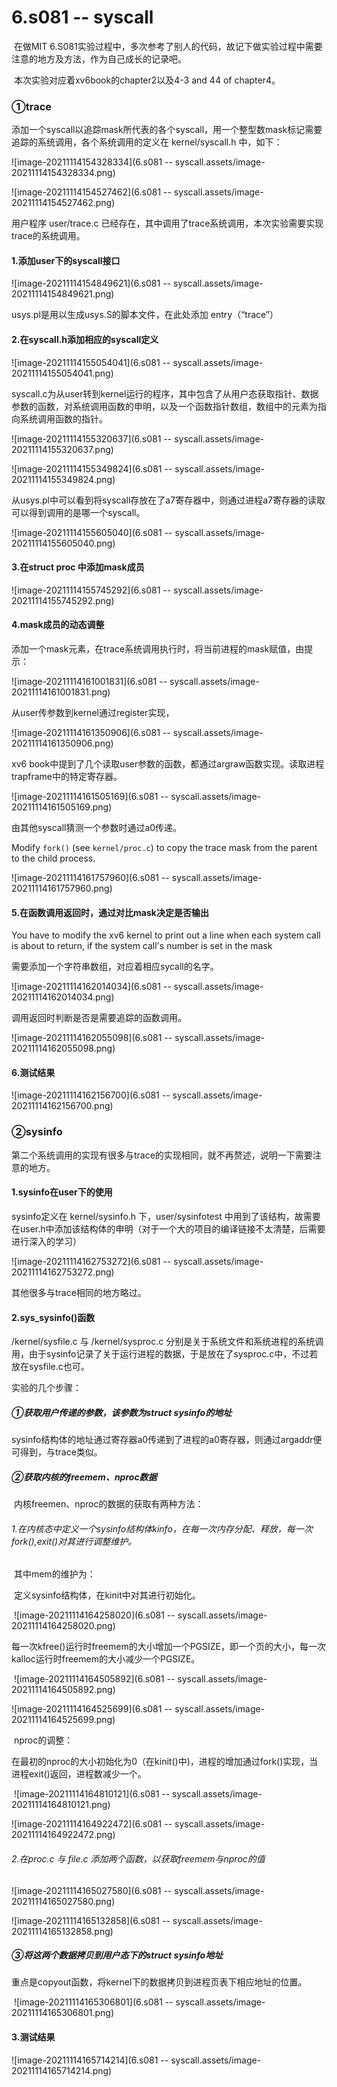 # 6.s081 -- syscall

​		在做MIT 6.S081实验过程中，多次参考了别人的代码，故记下做实验过程中需要注意的地方及方法，作为自己成长的记录吧。

​		本次实验对应着xv6book的chapter2以及4-3 and 44 of chapter4。

### ①trace

​		添加一个syscall以追踪mask所代表的各个syscall，用一个整型数mask标记需要追踪的系统调用，各个系统调用的定义在 kernel/syscall.h 中，如下：

![image-20211114154328334](6.s081 -- syscall.assets/image-20211114154328334.png)

![image-20211114154527462](6.s081 -- syscall.assets/image-20211114154527462.png)

用户程序 user/trace.c 已经存在，其中调用了trace系统调用，本次实验需要实现trace的系统调用。

#### 1.添加user下的syscall接口

![image-20211114154849621](6.s081 -- syscall.assets/image-20211114154849621.png)

usys.pl是用以生成usys.S的脚本文件，在此处添加 entry（“trace”）

#### 2.在syscall.h添加相应的syscall定义

![image-20211114155054041](6.s081 -- syscall.assets/image-20211114155054041.png)

syscall.c为从user转到kernel运行的程序，其中包含了从用户态获取指针、数据参数的函数，对系统调用函数的申明，以及一个函数指针数组，数组中的元素为指向系统调用函数的指针。

![image-20211114155320637](6.s081 -- syscall.assets/image-20211114155320637.png)

![image-20211114155349824](6.s081 -- syscall.assets/image-20211114155349824.png)

从usys.pl中可以看到将syscall存放在了a7寄存器中，则通过进程a7寄存器的读取可以得到调用的是哪一个syscall。

![image-20211114155605040](6.s081 -- syscall.assets/image-20211114155605040.png)

#### 3.在struct proc 中添加mask成员

![image-20211114155745292](6.s081 -- syscall.assets/image-20211114155745292.png)

#### 4.mask成员的动态调整

添加一个mask元素，在trace系统调用执行时，将当前进程的mask赋值，由提示：

![image-20211114161001831](6.s081 -- syscall.assets/image-20211114161001831.png)

从user传参数到kernel通过register实现，

![image-20211114161350906](6.s081 -- syscall.assets/image-20211114161350906.png)

xv6 book中提到了几个读取user参数的函数，都通过argraw函数实现。读取进程trapframe中的特定寄存器。

![image-20211114161505169](6.s081 -- syscall.assets/image-20211114161505169.png)

由其他syscall猜测一个参数时通过a0传递。



Modify `fork()` (see `kernel/proc.c`) to copy    the trace mask from the parent to the child process.

![image-20211114161757960](6.s081 -- syscall.assets/image-20211114161757960.png)



#### 5.在函数调用返回时，通过对比mask决定是否输出

You have to modify  the xv6 kernel to print out a line when each system call is about to  return, if the system call's number is set in the mask

需要添加一个字符串数组，对应着相应sycall的名字。

![image-20211114162014034](6.s081 -- syscall.assets/image-20211114162014034.png)

调用返回时判断是否是需要追踪的函数调用。

![image-20211114162055098](6.s081 -- syscall.assets/image-20211114162055098.png)



#### 6.测试结果

![image-20211114162156700](6.s081 -- syscall.assets/image-20211114162156700.png)



### ②sysinfo

第二个系统调用的实现有很多与trace的实现相同，就不再赘述，说明一下需要注意的地方。

#### 1.sysinfo在user下的使用

sysinfo定义在 kernel/sysinfo.h 下，user/sysinfotest 中用到了该结构，故需要在user.h中添加该结构体的申明（对于一个大的项目的编译链接不太清楚，后需要进行深入的学习）

![image-20211114162753272](6.s081 -- syscall.assets/image-20211114162753272.png)



其他很多与trace相同的地方略过。

#### 2.sys_sysinfo()函数

/kernel/sysfile.c 与 /kernel/sysproc.c 分别是关于系统文件和系统进程的系统调用，由于sysinfo记录了关于运行进程的数据，于是放在了sysproc.c中，不过若放在sysfile.c也可。

实验的几个步骤：

##### ①获取用户传递的参数，该参数为struct sysinfo的地址

​		sysinfo结构体的地址通过寄存器a0传递到了进程的a0寄存器，则通过argaddr便可得到，与trace类似。

##### ②获取内核的freemem、nproc数据

​		内核freemen、nproc的数据的获取有两种方法：

###### 		1.在内核态中定义一个sysinfo结构体kinfo，在每一次内存分配、释放，每一次fork(),exit()对其进行调整维护。

​		其中mem的维护为：

​		定义sysinfo结构体，在kinit中对其进行初始化。

​		![image-20211114164258020](6.s081 -- syscall.assets/image-20211114164258020.png)

​		每一次kfree()运行时freemem的大小增加一个PGSIZE，即一个页的大小，每一次kalloc运行时freemem的大小减少一个PGSIZE。

​	![image-20211114164505892](6.s081 -- syscall.assets/image-20211114164505892.png)

![image-20211114164525699](6.s081 -- syscall.assets/image-20211114164525699.png)

​		nproc的调整：

​		在最初的nproc的大小初始化为0（在kinit()中)，进程的增加通过fork()实现，当进程exit()返回，进程数减少一个。

​		![image-20211114164810121](6.s081 -- syscall.assets/image-20211114164810121.png)

![image-20211114164922472](6.s081 -- syscall.assets/image-20211114164922472.png)

###### 		2.在proc.c 与 file.c 添加两个函数，以获取freemem与nproc的值

![image-20211114165027580](6.s081 -- syscall.assets/image-20211114165027580.png)

![image-20211114165132858](6.s081 -- syscall.assets/image-20211114165132858.png)

##### ③将这两个数据拷贝到用户态下的struct sysinfo地址

重点是copyout函数，将kernel下的数据拷贝到进程页表下相应地址的位置。

​	![image-20211114165306801](6.s081 -- syscall.assets/image-20211114165306801.png)



#### 3.测试结果

![image-20211114165714214](6.s081 -- syscall.assets/image-20211114165714214.png)



